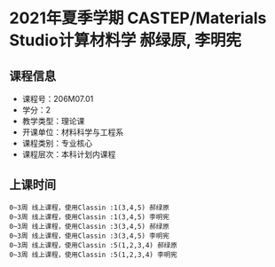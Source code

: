 # 2021年夏季学期 CASTEP/Materials Studio计算材料学 郝绿原, 李明宪






## 课程信息

- 课程号：206M07.01
- 学分：2
- 教学类型：理论课
- 开课单位：材料科学与工程系
- 课程类别：专业核心
- 课程层次：本科计划内课程

## 上课时间

```
0~3周 线上课程，使用Classin :1(3,4,5) 郝绿原
0~3周 线上课程，使用Classin :1(3,4,5) 李明宪
0~3周 线上课程，使用Classin :3(3,4,5) 郝绿原
0~3周 线上课程，使用Classin :3(3,4,5) 李明宪
0~3周 线上课程，使用Classin :5(1,2,3,4) 郝绿原
0~3周 线上课程，使用Classin :5(1,2,3,4) 李明宪
```


